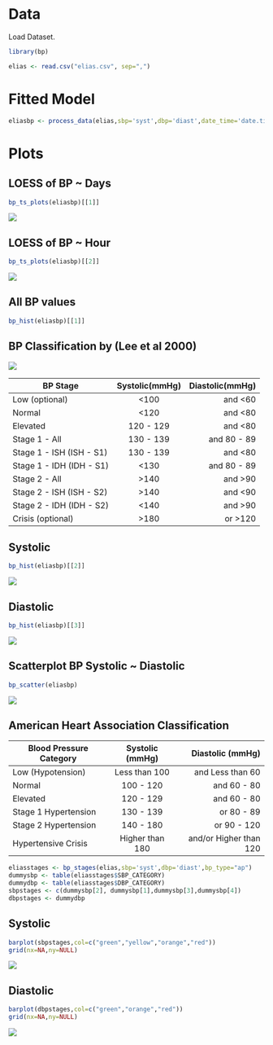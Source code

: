 # Data

Load Dataset.

``` r
library(bp)
```

``` r
elias <- read.csv("elias.csv", sep=",")
```

# Fitted Model
``` r 
eliasbp <- process_data(elias,sbp='syst',dbp='diast',date_time='date.time',id='id',hr='hr')
```

# Plots

## LOESS of BP ~ Days

``` r 
bp_ts_plots(eliasbp)[[1]]
```
![](../R/images/datetime.png)


## LOESS of BP ~ Hour


``` r
bp_ts_plots(eliasbp)[[2]]
```
![](../R/images/hour.png)


## All BP values


``` r 
bp_hist(eliasbp)[[1]]
```

## BP Classification by (Lee et al 2000)


![](../R/images/hist1.png)

   | BP Stage | Systolic(mmHg) | Diastolic(mmHg) |
   | ---------|:---------------:|-----------------:|
   |  Low (optional) |	<100  |	and 	<60   |
   |  Normal  |	<120 	| and 	<80 |
   |  Elevated |	120 - 129  |	and 	<80|
   |  Stage 1 - All |	130 - 139 |	and 	80 - 89|
   |  Stage 1 - ISH (ISH - S1) | 130 - 139 | 	and 	<80|
   |  Stage 1 - IDH (IDH - S1) |	<130 	|and 	80 - 89 |
   |  Stage 2 - All  |	>140  |	and 	>90|
   |  Stage 2 - ISH (ISH - S2)  |	>140 | 	and 	<90|
   |  Stage 2 - IDH (IDH - S2) |	<140 	| and 	>90 |
   |  Crisis (optional) |	>180 | 	or 	>120|

## Systolic

``` r
bp_hist(eliasbp)[[2]]
```

![](../R/images/hist2.png)

## Diastolic

``` r
bp_hist(eliasbp)[[3]]
```

![](../R/images/hist2.png)


## Scatterplot BP  Systolic ~ Diastolic

``` r
bp_scatter(eliasbp)
```
![](../R/images/scatter.png)


##  American Heart Association Classification

| Blood Pressure Category |	Systolic (mmHg) 	|	Diastolic (mmHg) |
| ---------|:---------------:|-----------------:|                     
|Low (Hypotension) | 	Less than 100  |	and 	Less than 60 |
|Normal            |	100 - 120      |	and 	60 - 80      |
|Elevated 	   |    120 - 129      |	and 	60 - 80      |
|Stage 1 Hypertension | 	130 - 139  |	or 	80 - 89      |
|Stage 2 Hypertension |	140 - 180 	   |or 	90 - 120             |
|Hypertensive Crisis  |	Higher than 180    | 	and/or 	Higher than 120 |


```r
eliasstages <- bp_stages(elias,sbp='syst',dbp='diast',bp_type="ap")
dummysbp <- table(eliasstages$SBP_CATEGORY)
dummydbp <- table(eliasstages$DBP_CATEGORY)
sbpstages <- c(dummysbp[2], dummysbp[1],dummysbp[3],dummysbp[4])
dbpstages <- dummydbp
```

## Systolic 

```r 
barplot(sbpstages,col=c("green","yellow","orange","red"))
grid(nx=NA,ny=NULL)
```

![](../R/images/sbpstages.png)

## Diastolic

``` r
barplot(dbpstages,col=c("green","orange","red"))
grid(nx=NA,ny=NULL)
```

![](../R/images/dbpstages.png)

